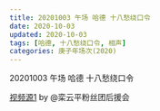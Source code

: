 ```yaml
---
title: 20201003 午场 哈德 十八愁绕口令 
date: 2020-10-03
updated: 2020-10-03
tags: [哈德, 十八愁绕口令, 相声]
categories: 庚子年场次(2020) 
---
```

20201003 午场 哈德 十八愁绕口令 



[视频源1](https://weibo.com/6574451359/JnulC4br5) by @栾云平粉丝团后援会